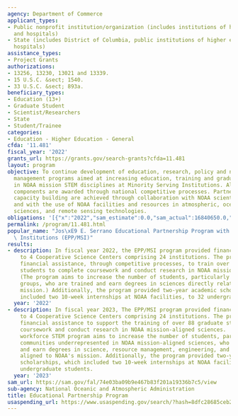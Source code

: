 ```yaml
---
agency: Department of Commerce
applicant_types:
- Public nonprofit institution/organization (includes institutions of higher education
  and hospitals)
- State (includes District of Columbia, public institutions of higher education and
  hospitals)
assistance_types:
- Project Grants
authorizations:
- 13256, 13230, 13021 and 13339.
- 15 U.S.C. &sect; 1540.
- 33 U.S.C. &sect; 893a.
beneficiary_types:
- Education (13+)
- Graduate Student
- Scientist/Researchers
- State
- Student/Trainee
categories:
- Education - Higher Education - General
cfda: '11.481'
fiscal_year: '2022'
grants_url: https://grants.gov/search-grants?cfda=11.481
layout: program
objective: To continue development of education, research, policy and natural resource
  management programs aimed at increasing education, training and graduation rates
  in NOAA mission STEM disciplines at Minority Serving Institutions. All EPP/MSI program
  components are awarded through national competitive processes. Partnerships and
  capacity building are achieved through collaboration with NOAA scientists and managers
  and with the use of NOAA facilities and resources in atmospheric, oceanic, environmental
  sciences, and remote sensing technologies.
obligations: '[{"x":"2022","sam_estimate":0.0,"sam_actual":16840650.0,"usa_spending_actual":16840650.0},{"x":"2023","sam_estimate":17523807.0,"sam_actual":0.0,"usa_spending_actual":16805798.0},{"x":"2024","sam_estimate":20750000.0,"sam_actual":0.0,"usa_spending_actual":0.0}]'
permalink: /program/11.481.html
popular_name: "Jos\xE9 E. Serrano Educational Partnership Program with Minority Serving\
  \ Institutions (EPP/MSI)"
results:
- description: In fiscal year 2022, the EPP/MSI program provided financial assistance
    to 4 Cooperative Science Centers comprising 24 institutions. The program provided
    financial assistance, through competitive processes, to train over 87 graduate
    students to complete coursework and conduct research in NOAA mission-aligned sciences.
    (The program aims to increase the number of students, particularly from underrepresented
    groups, who are trained and earn degrees in sciences directly related to NOAA's
    mission.) Additionally, the program provided two-year academic scholarships, which
    included two 10-week internships at NOAA facilities, to 32 undergraduate students.
  year: '2022'
- description: In fiscal year 2023, The EPP/MSI program provided financial assistance
    to 4 Cooperative Science Centers comprising 24 institutions. The program provided
    financial assistance to support the training of over 88 graduate students to complete
    coursework and conduct research in NOAA mission-aligned sciences.  This future
    workforce STEM program aims to increase the number of students, particularly from
    communities underrepresented in NOAA mission-aligned sciences, who are trained
    and earn degrees in science, resource management, engineering, and policy directly
    aligned to NOAA's mission. Additionally, the program provided two-year academic
    scholarships, which included two 10-week internships at NOAA facilities, to 44
    undergraduate students.
  year: '2023'
sam_url: https://sam.gov/fal/74e03ba09b9e467b83f201a19336b7c5/view
sub-agency: National Oceanic and Atmospheric Administration
title: Educational Partnership Program
usaspending_url: https://www.usaspending.gov/search/?hash=8dfc28685ceb2a654992790c0269db07
---
```

